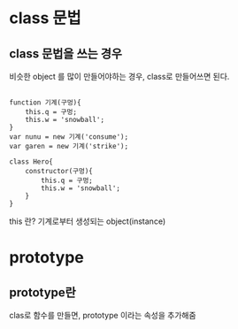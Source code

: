 # class 문법

## class 문법을 쓰는 경우

비슷한 object 를 많이 만들어야하는 경우, class로 만들어쓰면 된다.

```

function 기계(구멍){
    this.q = 구멍;
    this.w = 'snowball';
}
var nunu = new 기계('consume');
var garen = new 기계('strike');

class Hero{
    constructor(구멍){
        this.q = 구멍;
        this.w = 'snowball';
    }
}

```

this 란? 기계로부터 생성되는 object(instance)

# prototype

## prototype란

clas로 함수를 만들면, prototype 이라는 속성을 추가해줌
